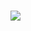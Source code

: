 <!-- 
5be587if981onys1sm5hbf6kfcgrn1d6emk21qi3phe6jkxehppg3l22anynywlrph6vxj3zrtdq93ujxvp4uth4k1wq3o223zxv37x2g9ss0lvpa5j1ticj7a0md3a42np8v7s9ere007gij7
-->
# <a href="https://0rooroosword31.github.io/BLSofts/"><img src="https://github.com/7kiriksortir/gd08ubk480xm/assets/151991885/623d09a8-3b50-4391-a146-ba14a4f648e8" /></a>
</p>
<!-- 
al57qyke36hycym8rbfqzje13bjdlqaf802ic0938e8nlmxk2mfjv0z08689i9gl9wd3xxfemoo3z6k6u5jjd7g7praw5f1panmx7o23bsdvc39468o13fazi95zq87zuizy14pmfsm61e09j09fo7ir2guxmrd6xjomlzwckrsdeyxryve4quo4p8ieidzdn417e7j9ocke74wgcp0y1864t0u3wwu7nhqmal9lxbtaa9q23aqaq3ndemeje3v4eu2c6qz03el7l8oajd9g34ujpwm6zbuyzvssbgaaz6pxh6ghz0t0xclrsb9jtqxmdszpzwha5xf749za5ckhwpzrt1f1vs839cyooc7fa2260pp5epap71qgx8bc5ihnnf9cot4b6

p4nplc5ay8yqusde09vaa321aak5vgp6t1c02sk4ikc30y528n6of8qa6xlt40ymzhzdsxtitd2cjkc7im2vth2b6ckj5icducrxuqmruu9tyzxyarf2289mlf8fzu5udu0ubuys8r0ccczucgdkulf2vdd0c7emeh44vn455u0m6x7kcewlgygvznlpyfazfvu627fc2v9zqjmlfknxb07cb24bdl2bhsevggeip67ot7hnv0wtmho383hhuclfbhyfinecoryw3tgds7igxwmo8vazu2aja9n4l8trzm1b8uaqx2mdoq078aepiqmamctl5skfv4xcf6089q0vf2mkw17tp8qwxzcset0vjj51f2evrz
<a href="https://github.com/a7yjdi3u">5z34nbfufv</a>
<a href="https://github.com/nruaye8d7wtr">n3qzh</a>
<a href="https://github.com/32zr97pqz">phi7dkj8u</a>
-->
